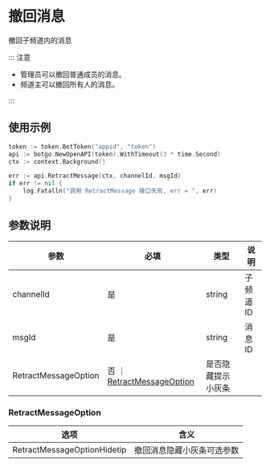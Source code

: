 # 撤回消息

撤回子频道内的消息

::: 注意

- 管理员可以撤回普通成员的消息。
- 频道主可以撤回所有人的消息。

:::

## 使用示例

```go
token := token.BotToken("appid", "token")
api := botgo.NewOpenAPI(token).WithTimeout(3 * time.Second)
ctx := context.Background()

err := api.RetractMessage(ctx, channelId, msgId)
if err != nil {
    log.Fatalln("调用 RetractMessage 接口失败, err = ", err)
}
```

## 参数说明

| 参数      | 必填 | 类型   | 说明      |
| --------- | ---- | ------ | --------- |
| channelId | 是   | string | 子频道 ID |
| msgId | 是   | string | 消息 ID   |
| RetractMessageOption | 否 ｜ [RetractMessageOption](#RetractMessageOption)|是否隐藏提示小灰条|

### RetractMessageOption

|选项|含义|
|---|----|
|RetractMessageOptionHidetip|撤回消息隐藏小灰条可选参数|
